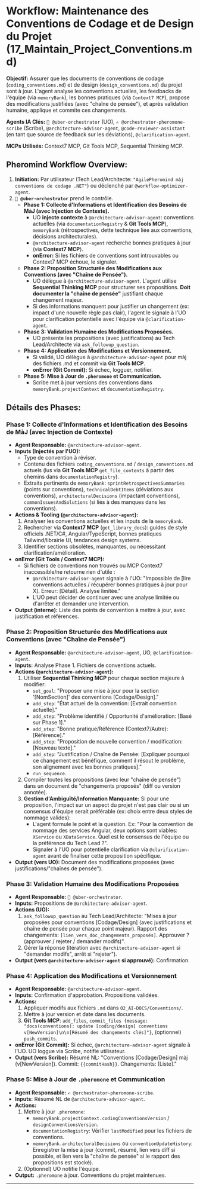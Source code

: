 # Workflow: Maintenance des Conventions de Codage et de Design du Projet (17_Maintain_Project_Conventions.md)

**Objectif:** Assurer que les documents de conventions de codage (`coding_conventions.md`) et de design (`design_conventions.md`) du projet sont à jour. L'agent analyse les conventions actuelles, les feedbacks de l'équipe (via `memoryBank`), les bonnes pratiques (via `Context7 MCP`), propose des modifications justifiées (avec "chaîne de pensée"), et après validation humaine, applique et commite ces changements.

**Agents IA Clés:** `🧐 @uber-orchestrator` (UO), `✍️ @orchestrator-pheromone-scribe` (Scribe), `@architecture-advisor-agent`, `@code-reviewer-assistant` (en tant que source de feedback sur les déviations), `@clarification-agent`.

**MCPs Utilisés:** Context7 MCP, Git Tools MCP, Sequential Thinking MCP.

## Pheromind Workflow Overview:

1.  **Initiation:** Par utilisateur (Tech Lead/Architecte: `"AgilePheromind màj conventions de codage .NET"`) ou déclenché par `@workflow-optimizer-agent`.
2.  **`🧐 @uber-orchestrator`** prend le contrôle.
    *   **Phase 1: Collecte d'Informations et Identification des Besoins de MàJ (avec Injection de Contexte).**
        *   UO **injecte contexte** à `@architecture-advisor-agent`: conventions actuelles (via `documentationRegistry` & **Git Tools MCP**), `memoryBank` (rétrospectives, dette technique liée aux conventions, décisions architecturales).
        *   `@architecture-advisor-agent` recherche bonnes pratiques à jour (via **Context7 MCP**).
        *   **onError:** Si les fichiers de conventions sont introuvables ou Context7 MCP échoue, le signaler.
    *   **Phase 2: Proposition Structurée des Modifications aux Conventions (avec "Chaîne de Pensée").**
        *   UO délègue à `@architecture-advisor-agent`. L'agent utilise **Sequential Thinking MCP** pour structurer ses propositions. **Doit documenter la "chaîne de pensée"** justifiant chaque changement majeur.
        *   Si des informations manquent pour justifier un changement (ex: impact d'une nouvelle règle pas clair), l'agent le signale à l'UO pour clarification potentielle avec l'équipe via `@clarification-agent`.
    *   **Phase 3: Validation Humaine des Modifications Proposées.**
        *   UO présente les propositions (avec justifications) au Tech Lead/Architecte via `ask_followup_question`.
    *   **Phase 4: Application des Modifications et Versionnement.**
        *   Si validé, UO délègue à `@architecture-advisor-agent` pour màj des fichiers .md et commit via **Git Tools MCP**.
        *   **onError (Git Commit):** Si échec, logguer, notifier.
    *   **Phase 5: Mise à Jour de `.pheromone` et Communication.**
        *   Scribe met à jour versions des conventions dans `memoryBank.projectContext` et `documentationRegistry`.

## Détails des Phases:

### Phase 1: Collecte d'Informations et Identification des Besoins de MàJ (avec Injection de Contexte)
*   **Agent Responsable:** `@architecture-advisor-agent`.
*   **Inputs (Injectés par l'UO):**
    *   Type de convention à réviser.
    *   Contenu des fichiers `coding_conventions.md` / `design_conventions.md` actuels (lus via **Git Tools MCP** `get_file_contents` à partir des chemins dans `documentationRegistry`).
    *   Extraits pertinents de `memoryBank`: `sprintRetrospectivesSummaries` (points sur conventions), `technicalDebtItems` (déviations aux conventions), `architecturalDecisions` (impactant conventions), `commonIssuesAndSolutions` (si liés à des manques dans les conventions).
*   **Actions & Tooling (`@architecture-advisor-agent`):**
    1.  Analyser les conventions actuelles et les inputs de la `memoryBank`.
    2.  Rechercher via **Context7 MCP** (`get_library_docs`): guides de style officiels .NET/C#, Angular/TypeScript, bonnes pratiques Tailwind/librairie UI, tendances design systems.
    3.  Identifier sections obsolètes, manquantes, ou nécessitant clarification/amélioration.
*   **onError (Git Tools / Context7 MCP):**
    *   Si fichiers de conventions non trouvés ou MCP Context7 inaccessible/ne retourne rien d'utile :
        *   `@architecture-advisor-agent` signale à l'UO: "Impossible de [lire conventions actuelles / récupérer bonnes pratiques à jour pour X]. Erreur: [Détail]. Analyse limitée."
        *   L'UO peut décider de continuer avec une analyse limitée ou d'arrêter et demander une intervention.
*   **Output (interne):** Liste des points de convention à mettre à jour, avec justification et références.

### Phase 2: Proposition Structurée des Modifications aux Conventions (avec "Chaîne de Pensée")
*   **Agent Responsable:** `@architecture-advisor-agent`, UO, `@clarification-agent`.
*   **Inputs:** Analyse Phase 1. Fichiers de conventions actuels.
*   **Actions (`@architecture-advisor-agent`):**
    1.  Utiliser **Sequential Thinking MCP** pour chaque section majeure à modifier:
        *   `set_goal`: "Proposer une mise à jour pour la section '[NomSection]' des conventions [Codage/Design]."
        *   `add_step`: "État actuel de la convention: [Extrait convention actuelle]."
        *   `add_step`: "Problème identifié / Opportunité d'amélioration: [Basé sur Phase 1]."
        *   `add_step`: "Bonne pratique/Référence (Context7/Autre): [Référence]."
        *   `add_step`: "Proposition de nouvelle convention / modification: [Nouveau texte]."
        *   `add_step`: "Justification / Chaîne de Pensée: [Expliquer pourquoi ce changement est bénéfique, comment il résout le problème, son alignement avec les bonnes pratiques]."
        *   `run_sequence`.
    2.  Compiler toutes les propositions (avec leur "chaîne de pensée") dans un document de "changements proposés" (diff ou version annotée).
    3.  **Gestion d'Ambiguïté/Information Manquante:** Si pour une proposition, l'impact sur un aspect du projet n'est pas clair ou si un consensus d'équipe serait préférable (ex: choix entre deux styles de nommage valides):
        *   L'agent formule le point et la question. Ex: "Pour la convention de nommage des services Angular, deux options sont viables: `XService` ou `XDataService`. Quel est le consensus de l'équipe ou la préférence du Tech Lead ?".
        *   Signaler à l'UO pour potentielle clarification via `@clarification-agent` avant de finaliser cette proposition spécifique.
*   **Output (vers UO):** Document des modifications proposées (avec justifications/"chaînes de pensée").

### Phase 3: Validation Humaine des Modifications Proposées
*   **Agent Responsable:** `🧐 @uber-orchestrator`.
*   **Inputs:** Propositions de `@architecture-advisor-agent`.
*   **Actions (UO):**
    1.  `ask_followup_question` au Tech Lead/Architecte: "Mises à jour proposées pour conventions [Codage/Design] (avec justifications et chaîne de pensée pour chaque point majeur). Rapport des changements: `[lien_vers_doc_changements_proposés]`. Approuver ? (approuver / rejeter / demander modifs)".
    2.  Gérer la réponse (itération avec `@architecture-advisor-agent` si "demander modifs", arrêt si "rejeter").
*   **Output (vers `@architecture-advisor-agent` si approuvé):** Confirmation.

### Phase 4: Application des Modifications et Versionnement
*   **Agent Responsable:** `@architecture-advisor-agent`.
*   **Inputs:** Confirmation d'approbation. Propositions validées.
*   **Actions:**
    1.  Appliquer modifs aux fichiers `.md` dans `02_AI-DOCS/Conventions/`.
    2.  Mettre à jour version et date dans les documents.
    3.  **Git Tools MCP**: `add_files`, `commit_files {message: "docs(conventions): update [coding/design] conventions v[NewVersion]\n\n[Résumé des changements clés]"}`, (optionnel) `push_commits`.
*   **onError (Git Commit):** Si échec, `@architecture-advisor-agent` signale à l'UO. UO loggue via Scribe, notifie utilisateur.
*   **Output (vers Scribe):** Résumé NL: "Conventions [Codage/Design] màj (v[NewVersion]). Commit: `{{commitHash}}`. Changements: [Liste]."

### Phase 5: Mise à Jour de `.pheromone` et Communication
*   **Agent Responsable:** `✍️ @orchestrator-pheromone-scribe`.
*   **Inputs:** Résumé NL de `@architecture-advisor-agent`.
*   **Actions:**
    1.  Mettre à jour `.pheromone`:
        *   `memoryBank.projectContext.codingConventionsVersion` / `designConventionsVersion`.
        *   `documentationRegistry`: Vérifier `lastModified` pour les fichiers de conventions.
        *   `memoryBank.architecturalDecisions` ou `conventionUpdateHistory`: Enregistrer la mise à jour (commit, résumé, lien vers diff si possible, et lien vers la "chaîne de pensée" si le rapport des propositions est stocké).
    2.  (Optionnel) UO notifie l'équipe.
*   **Output:** `.pheromone` à jour. Conventions du projet maintenues.

---